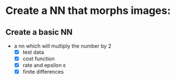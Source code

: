 # Create a NN that morphs images: 

## Create a basic NN 
- a nn which will multiply the number by 2
	- [x] test data
	- [x] cost function
	- [x] rate and epsilon ε
	- [x] finite differences

